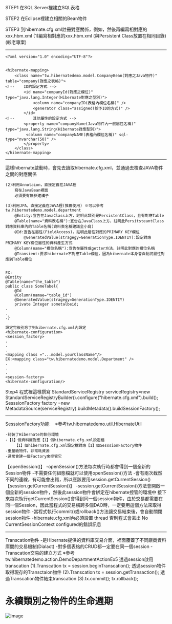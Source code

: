 
STEP1 在SQL Server裡建立SQL表格

STEP2 在Eclipse裡建立相關的Bean物件

STEP3 到hibernate.cfg.xml註冊對應關係，例如<mapping resource="tw/jerry/hibernate/model/CompanyBean.hbm.xml"/>，然後再編寫相對應的xxx.hbm.xml
	(1)編寫相對應的xxx.hbm.xml (與Persistent Class放置在相同目錄)(較老專案)

*****************************************************************************
	<?xml version="1.0" encoding="UTF-8"?>
	

	<hibernate-mapping>
    	<class name="tw.hibernatedemo.model.CompanyBean(對應之Java物件)" table="company(對應之表格)">
	<!-- 	ID的設定方式 -->
	        <id name="companyId(對應之欄位)" type="java.lang.Integer(Hibernate對應之型別)">
        	    <column name="companyID(表格內欄位名稱)" />
            	<generator class="assigned(給予ID的方式)" />
	        </id>
	<!-- 		其他屬性的設定方式 -->
        	<property name="companyName(Java物件內一般屬性名稱)" type="java.lang.String(Hibernate對應型別)">
           	 <column name="companyNAME(表格內欄位名稱)" sql-type="nvarchar(50)" />
        	</property>
	    </class>
	</hibernate-mapping>
*****************************************************************************

這樣hibernate啟動時，會先去讀取hibernate.cfg.xml，並通過<mapping>去檢查JAVA物件之間的對應關係


	(2)利用Annotaion，直接定義在JAVA裡
 		寫在JavaBean裡面
		必須要有無參建構子
		
	(3)利用JPA，直接定義在JAVA裡(推薦使用) ※可以參考 tw.hibernatedemo.model.department
		@Entity:宣告在JavaClass上方，註明此類別是PersistentClass，且有對應Table
		@Table(name="資料表名稱"):宣告在JavaClass上方，註明此PersitsteantClass對應資料庫內的Table名稱(資料表名稱建議全小寫)
		@Id:宣告在屬性(FieldAccess)，註明此屬性對應的PRIMARY KEY欄位
			@GeneratedValue(stragegy=GenerationType.IDENTIY):設定對應PRIMARY KEY欄位屬性的資料產生方式
		@Column(name="欄位名稱"):宣告在屬性或getter方法，註明此對應的欄位名稱
		@Transient:要求hibernate不對應Table欄位，因為hibernate本身會自動將屬性對應到Table欄位

 
	EX:
	@Entity
	@Table(name="the_table")
	public class SomeTabel{
		@Id
		@Column(namae="table_id")
		@GeneratedValue(stragegy=GenerationType.IDENTIY)
		private Integer sometalbeid;
	.
	.
	.}

	設定完後別忘了到hibernate.cfg.xml內設定
	<hibernate-configuration>
	<session_factory>
	.
	.
	.
	<mapping class ="...model.yourClassName"/>
	EX:<mapping class="tw.hibernatedemo.model.Department" />
	.
	.
	.
	<session-factory>
	<hibernate-configuration/>


Step4 程式裡這樣撰寫
	StandardServiceRegistry serviceRegistry=new StandardServiceRegistryBuilder().configure("hibernate.cfg.xml").build();
	SesssionFactory factory =new MetadataSource(serviceRegistry).buildMetadata().buildSessionFactory();




*****************************************************************************

SesssionFactory功能　 ※參考tw.hibernatedemo.util.HibernateUtil

	-封裝了Hibernate的執行環境
	-【1】個資料庫對應【1】個hibernate.cfg.xml設定檔
		【1】個hibernate.cfg.xml設定檔對應【1】個SesssionFactory物件
	-重量級物件，非常耗資源
	-通常會建一個Factory來控管它
【openSession()】
	-openSession()方法每次執行時都會得到一個全新的Session物件
		-不需要任何組態檔就可以使用openSession()方法 
		-會有兩次截然不同的連線，有可能會出錯，所以應該要用session.getCurrentSession()
【session.getCurrentSession()】
	-session.getCurrentSession()方法會開啟一個全新的session物件，然後此session物件會綁定在hibernate控管的環境中
		接下來每次執行getCurrentSession()會得到同一個session物件，由於交易都需要在同一個Session，因此當程式的交易橫跨多個DAO時，一定要用這個方法來取得session物件
	-當程式執行commit()或rollback()方法讓交易結束後，會自動關閉session物件
	-hibernate.cfg.xml內必須設置
		<property name="current_session_context_class">thread</property>
		否則程式會丟出 No CurrentSessionContext configured的錯誤訊息



*****************************************************************************
Transcation物件
	-是Hibernate提供的資料庫交易介面，裡面覆蓋了不同廠商資料庫間的交易機制(Dialact)
	-對多個表格的CRUD都一定要在同一個session
	-Transcation交易的建立方式 ※參考 tw.hibernatedemo.action.DemoDepartmentActionEx5 
		透過session啟用transcation
		(1).Transcation tx = session.beginTranscation();
		透過session物件取得現存的Transctaion物件
		(2).Transcation tx = session.getTransaction();
		透過Transcation物件結束transcation
		(3).tx.commit();
		    tx.rollback();
	
<h1>永續類別之物件的生命週期</h1>
	 
![image](https://user-images.githubusercontent.com/98711945/165159111-b73023a7-0fa5-45a3-9006-bd4246eea661.png)

	


